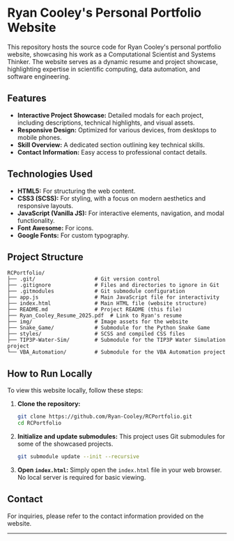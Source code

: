 # Ryan Cooley's Personal Portfolio Website

This repository hosts the source code for Ryan Cooley's personal portfolio website, showcasing his work as a Computational Scientist and Systems Thinker. The website serves as a dynamic resume and project showcase, highlighting expertise in scientific computing, data automation, and software engineering.

## Features

*   **Interactive Project Showcase:** Detailed modals for each project, including descriptions, technical highlights, and visual assets.
*   **Responsive Design:** Optimized for various devices, from desktops to mobile phones.
*   **Skill Overview:** A dedicated section outlining key technical skills.
*   **Contact Information:** Easy access to professional contact details.

## Technologies Used

*   **HTML5:** For structuring the web content.
*   **CSS3 (SCSS):** For styling, with a focus on modern aesthetics and responsive layouts.
*   **JavaScript (Vanilla JS):** For interactive elements, navigation, and modal functionality.
*   **Font Awesome:** For icons.
*   **Google Fonts:** For custom typography.

## Project Structure

```
RCPortfolio/
├── .git/                   # Git version control
├── .gitignore              # Files and directories to ignore in Git
├── .gitmodules             # Git submodule configuration
├── app.js                  # Main JavaScript file for interactivity
├── index.html              # Main HTML file (website structure)
├── README.md               # Project README (this file)
├── Ryan_Cooley_Resume_2025.pdf  # Link to Ryan's resume
├── img/                    # Image assets for the website
├── Snake_Game/             # Submodule for the Python Snake Game
├── styles/                 # SCSS and compiled CSS files
├── TIP3P-Water-Sim/        # Submodule for the TIP3P Water Simulation project
└── VBA_Automation/         # Submodule for the VBA Automation project
```

## How to Run Locally

To view this website locally, follow these steps:

1.  **Clone the repository:**
    ```bash
    git clone https://github.com/Ryan-Cooley/RCPortfolio.git
    cd RCPortfolio
    ```
2.  **Initialize and update submodules:**
    This project uses Git submodules for some of the showcased projects.
    ```bash
    git submodule update --init --recursive
    ```
3.  **Open `index.html`:**
    Simply open the `index.html` file in your web browser. No local server is required for basic viewing.

## Contact

For inquiries, please refer to the contact information provided on the website.

---